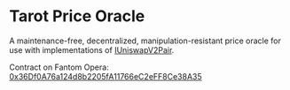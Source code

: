 # Tarot Price Oracle

A maintenance-free, decentralized, manipulation-resistant price oracle for use with implementations of [IUniswapV2Pair](https://uniswap.org/docs/v2/smart-contracts/pair/).

Contract on Fantom Opera: [0x36Df0A76a124d8b2205fA11766eC2eFF8Ce38A35](https://ftmscan.com/address/0x36Df0A76a124d8b2205fA11766eC2eFF8Ce38A35#code)
